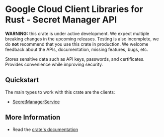 # Google Cloud Client Libraries for Rust - Secret Manager API

<!-- Code generated by sidekick. DO NOT EDIT. -->

**WARNING:** this crate is under active development. We expect multiple breaking
changes in the upcoming releases. Testing is also incomplete, we do **not**
recommend that you use this crate in production. We welcome feedback about the
APIs, documentation, missing features, bugs, etc.

Stores sensitive data such as API keys, passwords, and certificates.
Provides convenience while improving security.

## Quickstart

The main types to work with this crate are the clients:

* [SecretManagerService](https://docs.rs/secretmanager-openapi-v1/latest/secretmanager-openapi-v1/client/struct.SecretManagerService.html)

## More Information

* Read the [crate's documentation](https://docs.rs/secretmanager-openapi-v1/latest/secretmanager-openapi-v1)
